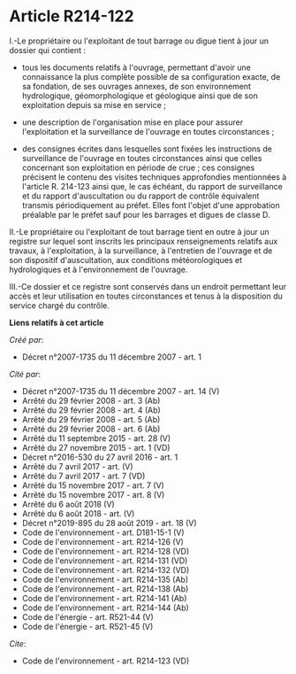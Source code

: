 # Article R214-122

I.-Le propriétaire ou l'exploitant de tout barrage ou digue tient à jour un dossier qui contient :

- tous les documents relatifs à l'ouvrage, permettant d'avoir une connaissance la plus complète possible de sa configuration
exacte, de sa fondation, de ses ouvrages annexes, de son environnement hydrologique, géomorphologique et géologique ainsi que
de son exploitation depuis sa mise en service ;

- une description de l'organisation mise en place pour assurer l'exploitation et la surveillance de l'ouvrage en toutes
circonstances ;

- des consignes écrites dans lesquelles sont fixées les instructions de surveillance de l'ouvrage en toutes circonstances
ainsi que celles concernant son exploitation en période de crue ; ces consignes précisent le contenu des visites techniques
approfondies mentionnées à l'article R. 214-123 ainsi que, le cas échéant, du rapport de surveillance et du rapport
d'auscultation ou du rapport de contrôle équivalent transmis périodiquement au préfet. Elles font l'objet d'une approbation
préalable par le préfet sauf pour les barrages et digues de classe D. 

II.-Le propriétaire ou l'exploitant de tout barrage tient en outre à jour un registre sur lequel sont inscrits les principaux
renseignements relatifs aux travaux, à l'exploitation, à la surveillance, à l'entretien de l'ouvrage et de son dispositif
d'auscultation, aux conditions météorologiques et hydrologiques et à l'environnement de l'ouvrage. 

III.-Ce dossier et ce registre sont conservés dans un endroit permettant leur accès et leur utilisation en toutes
circonstances et tenus à la disposition du service chargé du contrôle.

**Liens relatifs à cet article**

_Créé par_:

  - Décret n°2007-1735 du 11 décembre 2007 - art. 1

_Cité par_:

  - Décret n°2007-1735 du 11 décembre 2007 - art. 14 (V)
  - Arrêté du 29 février 2008 - art. 3 (Ab)
  - Arrêté du 29 février 2008 - art. 4 (Ab)
  - Arrêté du 29 février 2008 - art. 5 (Ab)
  - Arrêté du 29 février 2008 - art. 6 (Ab)
  - Arrêté du 11 septembre 2015 - art. 28 (V)
  - Arrêté du 27 novembre 2015 - art. 1 (VD)
  - Décret n°2016-530 du 27 avril 2016 - art. 1
  - Arrêté du 7 avril 2017 - art. (V)
  - Arrêté du 7 avril 2017 - art. 7 (VD)
  - Arrêté du 15 novembre 2017 - art. 7 (V)
  - Arrêté du 15 novembre 2017 - art. 8 (V)
  - Arrêté du 6 août 2018 (V)
  - Arrêté du 6 août 2018 - art. (V)
  - Décret n°2019-895 du 28 août 2019 - art. 18 (V)
  - Code de l'environnement - art. D181-15-1 (V)
  - Code de l'environnement - art. R214-126 (V)
  - Code de l'environnement - art. R214-128 (VD)
  - Code de l'environnement - art. R214-131 (VD)
  - Code de l'environnement - art. R214-132 (VD)
  - Code de l'environnement - art. R214-135 (Ab)
  - Code de l'environnement - art. R214-138 (Ab)
  - Code de l'environnement - art. R214-141 (Ab)
  - Code de l'environnement - art. R214-144 (Ab)
  - Code de l'énergie - art. R521-44 (V)
  - Code de l'énergie - art. R521-45 (V)

_Cite_:

  - Code de l'environnement - art. R214-123 (VD)
